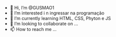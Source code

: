 - 👋 Hi, I’m @GUSMAO1
- 👀 I’m interested i n ingressar na programação  
- 🌱 I’m currently learning  HTML, CSS, Phyton e JS 
- 💞️ I’m looking to collaborate on ...
- 📫 How to reach me ...

<!---
GUSMAO1/GUSMAO1 is a ✨ special ✨ repository because its `README.md` (this file) appears on your GitHub profile.
You can click the Preview link to take a look at your changes.
--->
